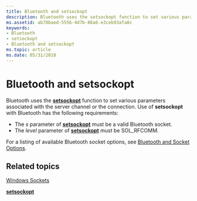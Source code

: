 ```yaml
---
title: Bluetooth and setsockopt
description: Bluetooth uses the setsockopt function to set various parameters associated with the server channel or the connection.
ms.assetid: ab78baed-5556-4d7b-88a6-e3ceb93afa8c
keywords:
- Bluetooth
- setsockopt
- Bluetooth and setsockopt
ms.topic: article
ms.date: 05/31/2018
---
```


# Bluetooth and setsockopt

Bluetooth uses the [**setsockopt**](https://docs.microsoft.com/windows/desktop/api/winsock/nf-winsock-setsockopt) function to set various parameters associated with the server channel or the connection. Use of **setsockopt** with Bluetooth has the following requirements:

-   The *s* parameter of [**setsockopt**](https://docs.microsoft.com/windows/desktop/api/winsock/nf-winsock-setsockopt) must be a valid Bluetooth socket.
-   The *level* parameter of [**setsockopt**](https://docs.microsoft.com/windows/desktop/api/winsock/nf-winsock-setsockopt) must be SOL\_RFCOMM.

For a listing of available Bluetooth socket options, see [Bluetooth and Socket Options](bluetooth-and-socket-options.md).

## Related topics

<dl> <dt>

[Windows Sockets](https://docs.microsoft.com/windows/desktop/WinSock/windows-sockets-start-page-2)
</dt> <dt>

[**setsockopt**](https://docs.microsoft.com/windows/desktop/api/winsock/nf-winsock-setsockopt)
</dt> </dl>

 

 




